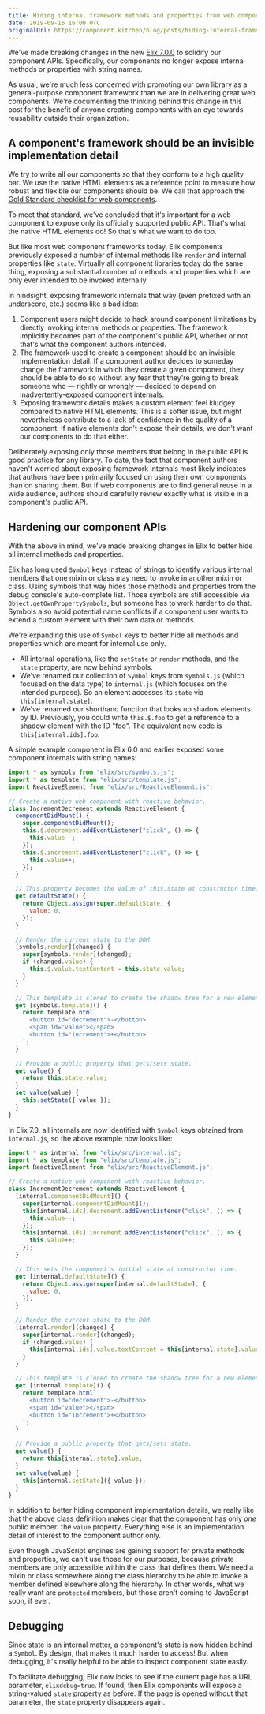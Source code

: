 ```yaml
---
title: Hiding internal framework methods and properties from web component APIs
date: 2019-09-16 16:00 UTC
originalUrl: https://component.kitchen/blog/posts/hiding-internal-framework-methods-and-properties-from-web-component-apis
---
```


We've made breaking changes in the new [Elix 7.0.0](https://component.kitchen/elix) to solidify our component APIs. Specifically, our components no longer expose internal methods or properties with string names.

As usual, we're much less concerned with promoting our own library as a general-purpose component framework than we are in delivering great web components. We're documenting the thinking behind this change in this post for the benefit of anyone creating components with an eye towards reusability outside their organization.

## A component's framework should be an invisible implementation detail

We try to write all our components so that they conform to a high quality bar. We use the native HTML elements as a reference point to measure how robust and flexible our components should be. We call that approach the [Gold Standard checklist for web components](https://github.com/webcomponents/gold-standard/wiki).

To meet that standard, we've concluded that it's important for a web component to expose only its officially supported public API. That's what the native HTML elements do! So that's what we want to do too.

But like most web component frameworks today, Elix components previously exposed a number of internal methods like `render` and internal properties like `state`. Virtually all component libraries today do the same thing, exposing a substantial number of methods and properties which are only ever intended to be invoked internally.

In hindsight, exposing framework internals that way (even prefixed with an underscore, etc.) seems like a bad idea:

1. Component users might decide to hack around component limitations by directly invoking internal methods or properties. The framework implicitly becomes part of the component's public API, whether or not that's what the component authors intended.
2. The framework used to create a component should be an invisible implementation detail. If a component author decides to someday change the framework in which they create a given component, they should be able to do so without any fear that they're going to break someone who — rightly or wrongly — decided to depend on inadvertently-exposed component internals.
3. Exposing framework details makes a custom element feel kludgey compared to native HTML elements. This is a softer issue, but might nevertheless contribute to a lack of confidence in the quality of a component. If native elements don't expose their details, we don't want our components to do that either.

Deliberately exposing only those members that belong in the public API is good practice for any library. To date, the fact that component authors haven't worried about exposing framework internals most likely indicates that authors have been primarily focused on using their own components than on sharing them. But if web components are to find general reuse in a wide audience, authors should carefully review exactly what is visible in a component's public API.

## Hardening our component APIs

With the above in mind, we've made breaking changes in Elix to better hide all internal methods and properties.

Elix has long used `Symbol` keys instead of strings to identify various internal members that one mixin or class may need to invoke in another mixin or class. Using symbols that way hides those methods and properties from the debug console's auto-complete list. Those symbols are still accessible via `Object.getOwnPropertySymbols`, but someone has to work harder to do that. Symbols also avoid potential name conflicts if a component user wants to extend a custom element with their own data or methods.

We're expanding this use of `Symbol` keys to better hide all methods and properties which are meant for internal use only.

- All internal operations, like the `setState` or `render` methods, and the `state` property, are now behind symbols.
- We've renamed our collection of `Symbol` keys from `symbols.js` (which focused on the data type) to `internal.js` (which focuses on the intended purpose). So an element accesses its `state` via `this[internal.state]`.
- We've renamed our shorthand function that looks up shadow elements by ID. Previously, you could write `this.$.foo` to get a reference to a shadow element with the ID "foo". The equivalent new code is `this[internal.ids].foo`.

A simple example component in Elix 6.0 and earlier exposed some component internals with string names:

```js
import * as symbols from "elix/src/symbols.js";
import * as template from "elix/src/template.js";
import ReactiveElement from "elix/src/ReactiveElement.js";

// Create a native web component with reactive behavior.
class IncrementDecrement extends ReactiveElement {
  componentDidMount() {
    super.componentDidMount();
    this.$.decrement.addEventListener("click", () => {
      this.value--;
    });
    this.$.increment.addEventListener("click", () => {
      this.value++;
    });
  }

  // This property becomes the value of this.state at constructor time.
  get defaultState() {
    return Object.assign(super.defaultState, {
      value: 0,
    });
  }

  // Render the current state to the DOM.
  [symbols.render](changed) {
    super[symbols.render](changed);
    if (changed.value) {
      this.$.value.textContent = this.state.value;
    }
  }

  // This template is cloned to create the shadow tree for a new element.
  get [symbols.template]() {
    return template.html`
      <button id="decrement">-</button>
      <span id="value"></span>
      <button id="increment">+</button>
    `;
  }

  // Provide a public property that gets/sets state.
  get value() {
    return this.state.value;
  }
  set value(value) {
    this.setState({ value });
  }
}
```

In Elix 7.0, all internals are now identified with `Symbol` keys obtained from `internal.js`, so the above example now looks like:

```js
import * as internal from "elix/src/internal.js";
import * as template from "elix/src/template.js";
import ReactiveElement from "elix/src/ReactiveElement.js";

// Create a native web component with reactive behavior.
class IncrementDecrement extends ReactiveElement {
  [internal.componentDidMount]() {
    super[internal.componentDidMount]();
    this[internal.ids].decrement.addEventListener("click", () => {
      this.value--;
    });
    this[internal.ids].increment.addEventListener("click", () => {
      this.value++;
    });
  }

  // This sets the component's initial state at constructor time.
  get [internal.defaultState]() {
    return Object.assign(super[internal.defaultState], {
      value: 0,
    });
  }

  // Render the current state to the DOM.
  [internal.render](changed) {
    super[internal.render](changed);
    if (changed.value) {
      this[internal.ids].value.textContent = this[internal.state].value;
    }
  }

  // This template is cloned to create the shadow tree for a new element.
  get [internal.template]() {
    return template.html`
      <button id="decrement">-</button>
      <span id="value"></span>
      <button id="increment">+</button>
    `;
  }

  // Provide a public property that gets/sets state.
  get value() {
    return this[internal.state].value;
  }
  set value(value) {
    this[internal.setState]({ value });
  }
}
```

In addition to better hiding component implementation details, we really like that the above class definition makes clear that the component has only _one_ public member: the `value` property. Everything else is an implementation detail of interest to the component author only.

Even though JavaScript engines are gaining support for private methods and properties, we can't use those for our purposes, because private members are only accessible within the class that defines them. We need a mixin or class somewhere along the class hierarchy to be able to invoke a member defined elsewhere along the hierarchy. In other words, what we really want are `protected` members, but those aren't coming to JavaScript soon, if ever.

## Debugging

Since state is an internal matter, a component's state is now hidden behind a `Symbol`. By design, that makes it much harder to access! But when debugging, it's really helpful to be able to inspect component state easily.

To facilitate debugging, Elix now looks to see if the current page has a URL parameter, `elixdebug=true`. If found, then Elix components will expose a string-valued `state` property as before. If the page is opened without that parameter, the `state` property disappears again.
